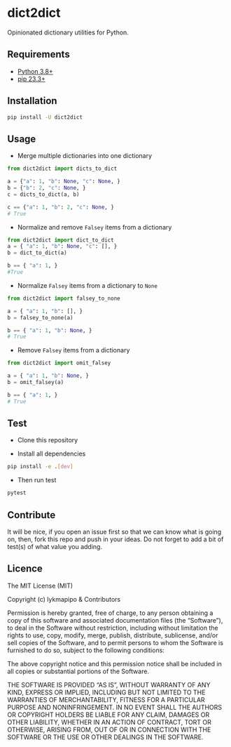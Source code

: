 # dict2dict

Opinionated dictionary utilities for Python.

## Requirements

- [Python 3.8+](https://www.python.org/)
- [pip 23.3+](https://github.com/pypa/pip)

## Installation

```sh
pip install -U dict2dict
```

## Usage

- Merge multiple dictionaries into one dictionary
```python
from dict2dict import dicts_to_dict

a = {"a": 1, "b": None, "c": None, }
b = {"b": 2, "c": None, }
c = dicts_to_dict(a, b)

c == {"a": 1, "b": 2, "c": None, }
# True
```

- Normalize and remove ``Falsey`` items from a dictionary
```python
from dict2dict import dict_to_dict
a = { "a": 1, "b": None, "c": [], }
b = dict_to_dict(a)

b == { "a": 1, }
#True
```

- Normalize ``Falsey`` items from a dictionary to ``None``
```python
from dict2dict import falsey_to_none

a = { "a": 1, "b": [], }
b = falsey_to_none(a)

b == { "a": 1, "b": None, }
# True
```

- Remove ``Falsey`` items from a dictionary
```python
from dict2dict import omit_falsey

a = { "a": 1, "b": None, }
b = omit_falsey(a)

b == { "a": 1, }
# True
```

## Test

- Clone this repository

- Install all dependencies

```sh
pip install -e .[dev]
```

- Then run test

```sh
pytest
```

## Contribute

It will be nice, if you open an issue first so that we can know what is going on, then, fork this repo and push in your ideas. Do not forget to add a bit of test(s) of what value you adding.

## Licence

The MIT License (MIT)

Copyright (c) lykmapipo & Contributors

Permission is hereby granted, free of charge, to any person obtaining a copy of this software and associated documentation files (the “Software”), to deal in the Software without restriction, including without limitation the rights to use, copy, modify, merge, publish, distribute, sublicense, and/or sell copies of the Software, and to permit persons to whom the Software is furnished to do so, subject to the following conditions:

The above copyright notice and this permission notice shall be included in all copies or substantial portions of the Software.

THE SOFTWARE IS PROVIDED “AS IS”, WITHOUT WARRANTY OF ANY KIND, EXPRESS OR IMPLIED, INCLUDING BUT NOT LIMITED TO THE WARRANTIES OF MERCHANTABILITY, FITNESS FOR A PARTICULAR PURPOSE AND NONINFRINGEMENT. IN NO EVENT SHALL THE AUTHORS OR COPYRIGHT HOLDERS BE LIABLE FOR ANY CLAIM, DAMAGES OR OTHER LIABILITY, WHETHER IN AN ACTION OF CONTRACT, TORT OR OTHERWISE, ARISING FROM, OUT OF OR IN CONNECTION WITH THE SOFTWARE OR THE USE OR OTHER DEALINGS IN THE SOFTWARE.
